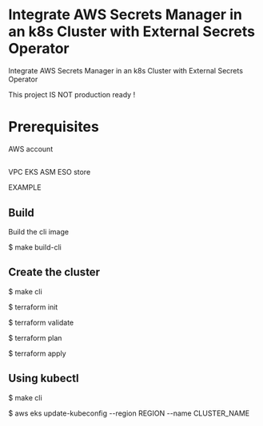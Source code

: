 # Integrate AWS Secrets Manager in an k8s Cluster with External Secrets Operator

Integrate AWS Secrets Manager in an k8s Cluster with External Secrets Operator

This project IS NOT production ready !

# Prerequisites

AWS account

##

VPC
EKS
ASM
ESO
store

EXAMPLE

## Build

Build the cli image

$ make build-cli

## Create the cluster

$ make cli

$ terraform init

$ terraform validate

$ terraform plan

$ terraform apply

## Using kubectl

$ make cli

$ aws eks update-kubeconfig --region REGION --name CLUSTER_NAME
